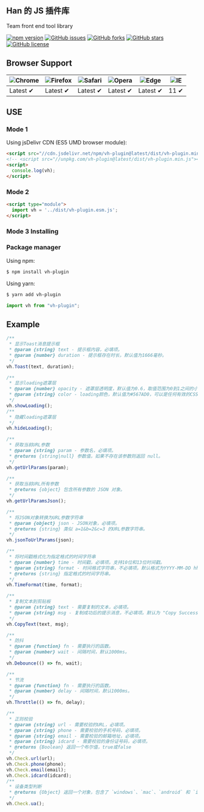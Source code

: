 ## Han 的 JS 插件库

Team front end tool library

[![npm version](https://badge.fury.io/js/vh-plugin.svg)](https://badge.fury.io/js/vh-plugin)
[![GitHub issues](https://img.shields.io/github/issues/vbs-plus/utils)](https://github.com/vbs-plus/utils/issues)
[![GitHub forks](https://img.shields.io/github/forks/uxiaohan/vh-plugin)](https://github.com/uxiaohan/vh-plugin/network)
[![GitHub stars](https://img.shields.io/github/stars/uxiaohan/vh-plugin)](https://github.com/uxiaohan/vh-plugin/stargazers)
[![GitHub license](https://img.shields.io/github/license/uxiaohan/vh-plugin)](https://github.com/uxiaohan/vh-plugin/blob/main/LICENSE)

## Browser Support

| ![Chrome](https://raw.githubusercontent.com/alrra/browser-logos/main/src/chrome/chrome_48x48.png) | ![Firefox](https://raw.githubusercontent.com/alrra/browser-logos/main/src/firefox/firefox_48x48.png) | ![Safari](https://raw.githubusercontent.com/alrra/browser-logos/main/src/safari/safari_48x48.png) | ![Opera](https://raw.githubusercontent.com/alrra/browser-logos/main/src/opera/opera_48x48.png) | ![Edge](https://raw.githubusercontent.com/alrra/browser-logos/main/src/edge/edge_48x48.png) | ![IE](https://raw.githubusercontent.com/alrra/browser-logos/master/src/archive/internet-explorer_9-11/internet-explorer_9-11_48x48.png) |
| ------------------------------------------------------------------------------------------------- | ---------------------------------------------------------------------------------------------------- | ------------------------------------------------------------------------------------------------- | ---------------------------------------------------------------------------------------------- | ------------------------------------------------------------------------------------------- | --------------------------------------------------------------------------------------------------------------------------------------- |
| Latest ✔                                                                                         | Latest ✔                                                                                            | Latest ✔                                                                                         | Latest ✔                                                                                      | Latest ✔                                                                                   | 11 ✔                                                                                                                                   |

## USE

### Mode 1

Using jsDelivr CDN (ES5 UMD browser module):

```html
<script src="//cdn.jsdelivr.net/npm/vh-plugin@latest/dist/vh-plugin.min.js"></script>
<!-- <script src="//unpkg.com/vh-plugin@latest/dist/vh-plugin.min.js"></script> -->
<script>
  console.log(vh);
</script>
```

### Mode 2

```html
<script type="module">
  import vh = '../dist/vh-plugin.esm.js';
</script>
```

### Mode 3 Installing

### Package manager

Using npm:

```bash
$ npm install vh-plugin
```

Using yarn:

```bash
$ yarn add vh-plugin
```

```javascript
import vh from "vh-plugin";
```

## Example

```js
/**
 * 显示Toast消息提示框
 * @param {string} text - 提示框内容，必填项。
 * @param {number} duration - 提示框存在时长，默认值为1666毫秒。
 */
vh.Toast(text, duration);
```

```js
/**
 * 显示loading遮罩层
 * @param {number} opacity - 遮罩层透明度，默认值为0.6，取值范围为0到1之间的小数。
 * @param {string} color - loading颜色，默认值为#567AD0，可以是任何有效的CSS颜色值。
 */
vh.showLoading();
/**
 * 隐藏loading遮罩层
 */
vh.hideLoading();
```

```js
/**
 * 获取当前URL参数
 * @param {string} param - 参数名，必填项。
 * @returns {string|null} 参数值，如果不存在该参数则返回 null。
 */
vh.getUrlParams(param);
```

```js
/**
 * 获取当前URL所有参数
 * @returns {object} 包含所有参数的 JSON 对象。
 */
vh.getUrlParamsJson();
```

```js
/**
 * 将JSON对象转换为URL参数字符串
 * @param {object} json - JSON对象，必填项。
 * @returns {string} 类似 a=1&b=2&c=3 的URL参数字符串。
 */
vh.jsonToUrlParams(json);
```

```js
/**
 * 将时间戳格式化为指定格式的时间字符串
 * @param {number} time - 时间戳，必填项。支持10位和13位时间戳。
 * @param {string} format - 时间格式字符串，不必填项。默认格式为YYYY-MM-DD hh:mm:ss。传入格式时，YYYY、MM、DD、hh、mm、ss不可改变，其他可改变。
 * @returns {string} 指定格式的时间字符串。
 */
vh.TimeFormat(time, format);
```

```js
/**
 * 复制文本到剪贴板
 * @param {string} text - 需要复制的文本，必填项。
 * @param {string} msg - 复制成功后的提示消息，不必填项。默认为 "Copy Success"。传入任意非或空字符串时，不弹出消息提示。
 */
vh.CopyText(text, msg);
```

```js
/**
 * 防抖
 * @param {function} fn - 需要执行的函数。
 * @param {number} wait - 间隔时间，默认1000ms。
 */
vh.Debounce(() => fn, wait);
```

```js
/**
 * 节流
 * @param {function} fn - 需要执行的函数。
 * @param {number} delay - 间隔时间，默认1000ms。
 */
vh.Throttle(() => fn, delay);
```

```js
/**
 * 正则校验
 * @param {string} url - 需要校验的URL，必填项。
 * @param {string} phone - 需要校验的手机号码，必填项。
 * @param {string} email - 需要校验的邮箱地址，必填项。
 * @param {string} idcard - 需要校验的身份证号码，必填项。
 * @returns {Boolean} 返回一个布尔值，true或false
 */
vh.Check.url(url);
vh.Check.phone(phone);
vh.Check.email(email);
vh.Check.idcard(idcard);
/**
 * 设备类型判断
 * @returns {Object} 返回一个对象，包含了 `windows`、`mac`、`android` 和 `ios` 四个属性，分别表示当前设备类型
 */
vh.Check.ua();
```
